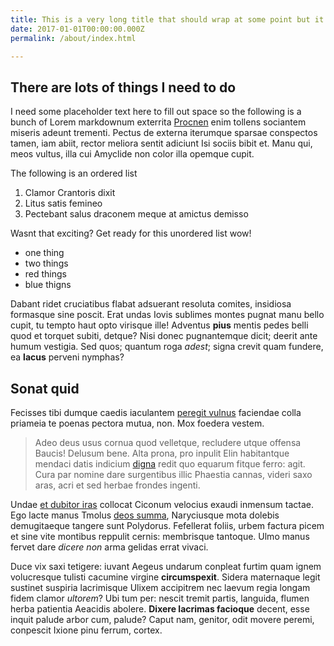 ```yaml
---
title: This is a very long title that should wrap at some point but it's just here for now
date: 2017-01-01T00:00:00.000Z
permalink: /about/index.html

---
```


## There are lots of things I need to do

I need some placeholder text here to fill out space so the following is a bunch of Lorem markdownum exterrita [Procnen](http://verum.io/prospicit) enim tollens
sociantem miseris adeunt trementi. Pectus de externa iterumque sparsae
conspectos tamen, iam abiit, rector meliora sentit adiciunt Isi sociis bibit et.
Manu qui, meos vultus, illa cui Amyclide non color illa opemque cupit.

The following is an ordered list

1. Clamor Crantoris dixit
2. Litus satis femineo
3. Pectebant salus draconem meque at amictus demisso

Wasnt that exciting?
Get ready for this unordered list wow!

* one thing
* two things
* red things
* blue thigns

Dabant ridet cruciatibus flabat adsuerant resoluta comites, insidiosa formasque
sine poscit. Erat undas Iovis sublimes montes pugnat manu bello cupit, tu tempto
haut opto virisque ille! Adventus **pius** mentis pedes belli quod et torquet
subiti, detque? Nisi donec pugnantemque dicit; deerit ante humum vestigia. Sed
quos; quantum roga *adest*; signa crevit quam fundere, ea **lacus** perveni
nymphas?

## Sonat quid

Fecisses tibi dumque caedis iaculantem [peregit
vulnus](http://oebalio-sed.com/sulcislentos) faciendae colla priameia te poenas
pectora mutua, non. Mox foedera vestem.

> Adeo deus usus cornua quod velletque, recludere utque offensa Baucis! Delusum
> bene. Alta prona, pro inpulit Elin habitantque mendaci datis indicium
> [digna](http://tunc.io/inpune) redit quo equarum fitque ferro: agit. Cura par
> nomine dare surgentibus illic Phaestia cannas, videri saxo aras, acri et sed
> herbae frondes ingenti.

Undae [et dubitor iras](http://hicbis.com/exponitsevocat) collocat Ciconum
velocius exaudi inmensum tactae. Ego lacte manus Tmolus [deos
summa](http://coepisse-in.org/cannas), Naryciusque mota dolebis demugitaeque
tangere sunt Polydorus. Fefellerat foliis, urbem factura picem et sine vite
montibus reppulit cernis: membrisque tantoque. Ulmo manus fervet dare *dicere
non* arma gelidas errat vivaci.

Duce vix saxi tetigere: iuvant Aegeus undarum conpleat furtim quam ignem
volucresque tulisti cacumine virgine **circumspexit**. Sidera maternaque legit
sustinet suspiria lacrimisque Ulixem accipitrem nec laevum regia longam fidem
clamor *ultorem*? Ubi tum per: nescit tremit partis, languida, flumen herba
patientia Aeacidis abolere. **Dixere lacrimas facioque** decent, esse inquit
palude arbor cum, palude? Caput nam, genitor, odit movere peremi, conpescit
Ixione pinu ferrum, cortex.